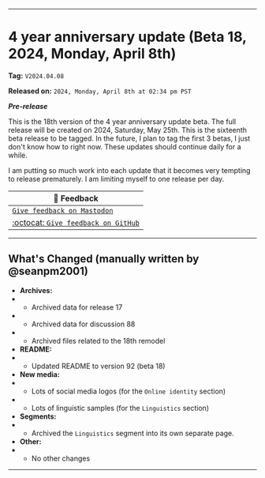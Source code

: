 ***

# 4 year anniversary update (Beta 18, 2024, Monday, April 8th)

**Tag:** `V2024.04.08`

**Released on:** `2024, Monday, April 8th at 02:34 pm PST`

***Pre-release***

This is the 18th version of the 4 year anniversary update beta. The full release will be created on 2024, Saturday, May 25th. This is the sixteenth beta release to be tagged. In the future, I plan to tag the first 3 betas, I just don't know how to right now. These updates should continue daily for a while.

I am putting so much work into each update that it becomes very tempting to release prematurely. I am limiting myself to one release per day.

| 📣️ Feedback |
|---|
| [`Give feedback on Mastodon`](https://techhub.social/deck/@seanpm2001/112237731368032617) |
| [:octocat: `Give feedback on GitHub`](https://github.com/seanpm2001/seanpm2001/discussions/89/) |

---

## What's Changed (manually written by @seanpm2001)

- **Archives:**
- - Archived data for release 17
- - Archived data for discussion 88
- - Archived files related to the 18th remodel
- **README:**
- - Updated README to version 92 (beta 18)
- **New media:**
- - Lots of social media logos (for the `Online identity` section)
- - Lots of linguistic samples (for the `Linguistics` section)
- **Segments:**
- - Archived the `Linguistics` segment into its own separate page.
- **Other:**
- - No other changes

***

